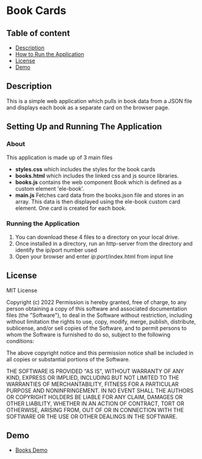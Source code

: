 # Book Cards

## Table of content

- [Description](#description)
- [How to Run the Application](#about)
- [License](#license)
- [Demo](#demo)

## Description
This is a simple web application which pulls in book data from a JSON file and displays each book as a separate card on the browser page.

## Setting Up and Running The Application

### About
This application is made up of 3 main files
  - <b>styles.css</b> which includes the styles for the book cards
  - <b>books.html</b> which includes the linked css and js source libraries.
  - <b>books.js</b> contains the web component Book which is defined as a custom element 'ele-book'.
  - <b>main.js</b> Fetches card data from the books.json file and stores in an array.  This data is then displayed using the ele-book custom card element. One card is created for each book.

### Running the Application
 1. You can download these 4 files to a directory on your local drive.  
 2. Once installed in a directory, run an http-server from the directory and identify the ip/port number used 
 3. Open your browser and enter *ip:port*/index.html from input line
 
## License

MIT License

Copyright (c) 2022
Permission is hereby granted, free of charge, to any person obtaining a copy of this software and associated documentation files (the "Software"), to deal in the Software without restriction, including without limitation the rights to use, copy, modify, merge, publish, distribute, sublicense, and/or sell copies of the Software, and to permit persons to whom the Software is furnished to do so, subject to the following conditions:

The above copyright notice and this permission notice shall be included in all copies or substantial portions of the Software.

THE SOFTWARE IS PROVIDED "AS IS", WITHOUT WARRANTY OF ANY KIND, EXPRESS OR IMPLIED, INCLUDING BUT NOT LIMITED TO THE WARRANTIES OF MERCHANTABILITY, FITNESS FOR A PARTICULAR PURPOSE AND NONINFRINGEMENT. IN NO EVENT SHALL THE AUTHORS OR COPYRIGHT HOLDERS BE LIABLE FOR ANY CLAIM, DAMAGES OR OTHER LIABILITY, WHETHER IN AN ACTION OF CONTRACT, TORT OR OTHERWISE, ARISING FROM, OUT OF OR IN CONNECTION WITH THE SOFTWARE OR THE USE OR OTHER DEALINGS IN THE SOFTWARE.


## Demo

* [Books Demo](https://pamelaarcher.github.io/books/books.html)
